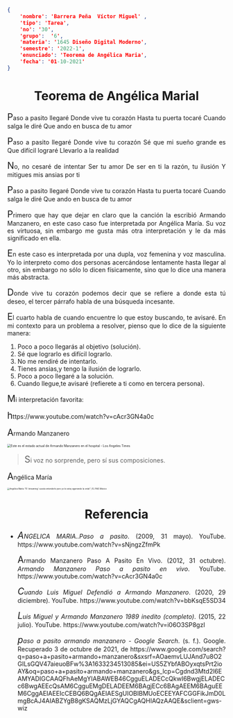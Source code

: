 
```json
{
    'nombre': 'Barrera Peña  Víctor Miguel' ,
    'tipo': 'Tarea',
    'no': '30',
    'grupo':  '6',
    'materia': '1645 Diseño Digital Moderno',
    'semestre': '2022-1',
    'enunciado': 'Teorema de Angélica Maria',
    'fecha': '01-10-2021'
}
```

<style>    
    body{  text-align: justify;}    
    h1{        font-weight: bold;        text-align:center;    }    
    p::first-letter{  font-size: 1.3rem;} 
    a{  text-decoration: none;}
</style>

# Teorema de Angélica Marial

Paso a pasito llegaré
Donde vive tu corazón
Hasta tu puerta tocaré
Cuando salga le diré
Que ando en busca de tu amor

Paso a pasito llegaré
Donde vive tu corazón
Sé que mi sueño grande es
Que difícil lograré
Llevarlo a la realidad

No, no cesaré de intentar
Ser tu amor
De ser en ti la razón, tu ilusión
Y mitigues mis ansias por ti

Paso a pasito llegaré
Donde vive tu corazón
Hasta tu puerta tocaré
Cuando salga le diré
Que ando en busca de tu amor

Primero que hay que dejar en claro que la canción la escribió Armando Manzanero, en este caso caso fue interpretada  por Angélica María. Su voz es virtuosa, sin embargo me gusta más otra interpretación y le da más significado en ella.

En este caso es interpretada por una dupla, voz femenina y voz masculina. Yo lo interpreto como dos personas acercándose lentamente hasta llegar al otro, sin embargo no sólo lo dicen físicamente, sino que lo dice una manera más abstracta.

Donde vive tu corazón podemos decir que se refiere a donde esta tú deseo, el tercer párrafo habla de una búsqueda incesante.

El cuarto habla  de cuando encuentre lo que estoy buscando, te avisaré. En mi contexto para un problema a resolver, pienso que lo dice de la siguiente manera:

1. Poco a poco llegarás al objetivo (solución).
2. Sé que lograrlo es difícil lograrlo.
3. No me rendiré de intentarlo.
4. Tienes ansias,y tengo la ilusión de lograrlo.
5. Poco a poco llegaré a la solución.
6. Cuando llegue,te avisaré (refierete a ti como en tercera persona).



Mi interpretación favorita:

https://www.youtube.com/watch?v=cAcr3GN4a0c

Armando Manzanero

<img src="https://ca-times.brightspotcdn.com/dims4/default/1fd78a5/2147483647/strip/true/crop/1100x792+0+0/resize/840x605!/quality/90/?url=https%3A%2F%2Fcalifornia-times-brightspot.s3.amazonaws.com%2F72%2Ff6%2Fdc11cc9f4acbb0aba04206980aec%2Fmanzanero-2.jpg" alt="Este es el estado actual de Armando Manzanero en el hospital - Los Angeles  Times" style="zoom:50%;" />

> Si voz no sorprende, pero sí sus composiciones.

Angélica María

<img src="https://imagenes.elpais.com/resizer/fotcOsdGc6YOoS-HXKKzn7_zZ68=/980x735/cloudfront-eu-central-1.images.arcpublishing.com/prisa/6Q2OGSRIK5DEZPB6N3WOWDIC3A.jpg" alt="Angélica María: “El &#39;streaming&#39; cuesta entenderlo pero yo le estoy  agarrando la onda” | EL PAÍS México" style="zoom:33%;" />

# Referencia

- *ANGELICA MARIA..Paso a pasito*. (2009, 31 mayo). YouTube. https://www.youtube.com/watch?v=sNjngzZfmPk

  Armando Manzanero Paso A Pasito En Vivo. (2012, 31 octubre). *Armando Manzanero Paso a pasito en vivo*. YouTube. https://www.youtube.com/watch?v=cAcr3GN4a0c

  *Cuando Luis Miguel Defendió a Armando Manzanero*. (2020, 29 diciembre). YouTube. https://www.youtube.com/watch?v=bbKsqE5SD34

  *Luis Miguel y Armando Manzanero 1989 inedito (completo)*. (2015, 22 julio). YouTube. https://www.youtube.com/watch?v=i06O3SP8gzI

  *paso a pasito armando manzanero - Google Search*. (s. f.). Google. Recuperado 3 de octubre de 2021, de https://www.google.com/search?q=paso+a+pasito+armando+manzanero&sxsrf=AOaemvLUJAnd7u8O2GILsGQV47aieuoBFw%3A1633234513085&ei=US5ZYbfABOyxqtsPrt2ioAY&oq=paso+a+pasito+armando+manzanero&gs_lcp=Cgdnd3Mtd2l6EAMYADIGCAAQFhAeMgYIABAWEB46CgguELADECcQkwI6BwgjELADECc6BwgAEEcQsAM6CgguEMgDELADEEM6BAgjECc6BAgAEEM6BAguEEM6CggAEIAEEIcCEBQ6BQgAEIAESgUIOBIBMUoECEEYAFCGGFikJmD0LmgBcAJ4AIABZYgB8gKSAQMzLjGYAQCgAQHIAQzAAQE&sclient=gws-wiz
